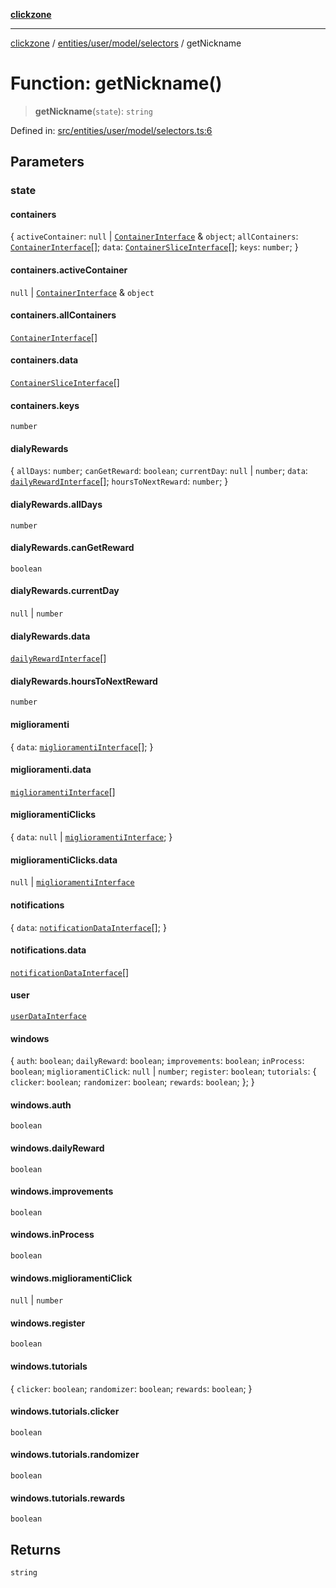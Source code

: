 [**clickzone**](../../../../../README.md)

***

[clickzone](../../../../../README.md) / [entities/user/model/selectors](../README.md) / getNickname

# Function: getNickname()

> **getNickname**(`state`): `string`

Defined in: [src/entities/user/model/selectors.ts:6](https://github.com/MaximBri/ClickZone/blob/20f3f0d061a7c50a96ed5bba64acbc325a456072/client/src/entities/user/model/selectors.ts#L6)

## Parameters

### state

#### containers

\{ `activeContainer`: `null` \| [`ContainerInterface`](../../../../../shared/types/interfaces/ContainerInterface.md) & `object`; `allContainers`: [`ContainerInterface`](../../../../../shared/types/interfaces/ContainerInterface.md)[]; `data`: [`ContainerSliceInterface`](../../../../../shared/types/interfaces/ContainerSliceInterface.md)[]; `keys`: `number`; \}

#### containers.activeContainer

`null` \| [`ContainerInterface`](../../../../../shared/types/interfaces/ContainerInterface.md) & `object`

#### containers.allContainers

[`ContainerInterface`](../../../../../shared/types/interfaces/ContainerInterface.md)[]

#### containers.data

[`ContainerSliceInterface`](../../../../../shared/types/interfaces/ContainerSliceInterface.md)[]

#### containers.keys

`number`

#### dialyRewards

\{ `allDays`: `number`; `canGetReward`: `boolean`; `currentDay`: `null` \| `number`; `data`: [`dailyRewardInterface`](../../../daily-rewards/model/dailyRewardsSlice/interfaces/dailyRewardInterface.md)[]; `hoursToNextReward`: `number`; \}

#### dialyRewards.allDays

`number`

#### dialyRewards.canGetReward

`boolean`

#### dialyRewards.currentDay

`null` \| `number`

#### dialyRewards.data

[`dailyRewardInterface`](../../../daily-rewards/model/dailyRewardsSlice/interfaces/dailyRewardInterface.md)[]

#### dialyRewards.hoursToNextReward

`number`

#### miglioramenti

\{ `data`: [`miglioramentiInterface`](../../../../../widgets/clicker-shop/model/miglioramentiSlice/interfaces/miglioramentiInterface.md)[]; \}

#### miglioramenti.data

[`miglioramentiInterface`](../../../../../widgets/clicker-shop/model/miglioramentiSlice/interfaces/miglioramentiInterface.md)[]

#### miglioramentiClicks

\{ `data`: `null` \| [`miglioramentiInterface`](../../../../../widgets/clicker-shop/model/miglioramentiSlice/interfaces/miglioramentiInterface.md); \}

#### miglioramentiClicks.data

`null` \| [`miglioramentiInterface`](../../../../../widgets/clicker-shop/model/miglioramentiSlice/interfaces/miglioramentiInterface.md)

#### notifications

\{ `data`: [`notificationDataInterface`](../../../../../shared/types/interfaces/notificationDataInterface.md)[]; \}

#### notifications.data

[`notificationDataInterface`](../../../../../shared/types/interfaces/notificationDataInterface.md)[]

#### user

[`userDataInterface`](../../../../../shared/types/interfaces/userDataInterface.md)

#### windows

\{ `auth`: `boolean`; `dailyReward`: `boolean`; `improvements`: `boolean`; `inProcess`: `boolean`; `miglioramentiClick`: `null` \| `number`; `register`: `boolean`; `tutorials`: \{ `clicker`: `boolean`; `randomizer`: `boolean`; `rewards`: `boolean`; \}; \}

#### windows.auth

`boolean`

#### windows.dailyReward

`boolean`

#### windows.improvements

`boolean`

#### windows.inProcess

`boolean`

#### windows.miglioramentiClick

`null` \| `number`

#### windows.register

`boolean`

#### windows.tutorials

\{ `clicker`: `boolean`; `randomizer`: `boolean`; `rewards`: `boolean`; \}

#### windows.tutorials.clicker

`boolean`

#### windows.tutorials.randomizer

`boolean`

#### windows.tutorials.rewards

`boolean`

## Returns

`string`
